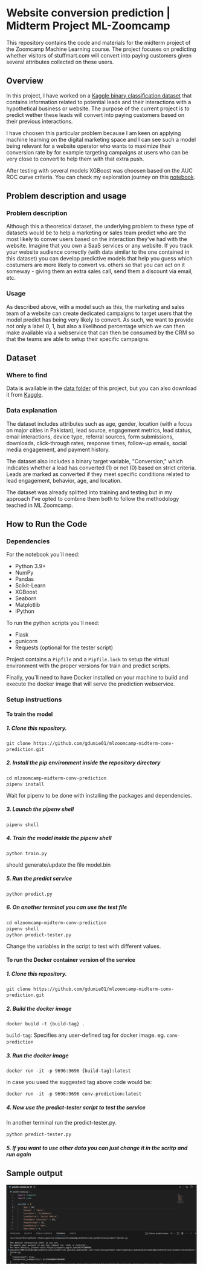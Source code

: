 # Website conversion prediction | Midterm Project ML-Zoomcamp

This repository contains the code and materials for the midterm project of the Zoomcamp Machine Learning course. The project focuses on predicting whether visitors of stuffmart.com will convert into paying customers given several attributes collected on these users.

## Overview

In this project, I have worked on a [Kaggle binary classification dataset](https://www.kaggle.com/datasets/muhammadshahidazeem/customer-conversion-dataset-for-stuffmart-com) that contains information related to potential leads and their interactions with a hypothetical business or website. The purpose of the current project is to predict wether these leads will convert into paying customers based on their previous interactions. 

I have choosen this particular problem because I am keen on applying machine learning on the digital marketing space and I can see such a model being relevant for a website operator who wants to maximize their conversion rate by for example targeting campaigns at users who can be very close to convert to help them with that extra push.

After testing with several models XGBoost was choosen based on the AUC ROC curve criteria. You can check my exploration journey on this [notebook](https://github.com/gdumie01/mlzoomcamp-midterm-conv-prediction/blob/main/notebook.ipynb).

## Problem description and usage
### Problem description
Although this a theoretical dataset, the underlying problem to these type of datasets would be to help a marketing or sales team predict who are the most likely to conver users based on the interaction they've had with the website. Imagine that you own a SaaS services or any website. If you track your website audience correctly (with data similar to the one contained in this dataset) you can develop predictive models that help you guess which costumers are more likely to convert vs. others so that you can act on it someway - giving them an extra sales call, send them a discount via email, etc.

### Usage
As described above, with a model such as this, the marketing and sales team of a website can create dedicated campaigns to target users that the model predict has being very likely to convert. As such, we want to provide not only a label 0, 1, but also a likelihood percentage which we can then make available via a webservice that can then be consumed by the CRM so that the teams are able to setup their specific campaigns.

## Dataset

### Where to find

Data is available in the [data folder](https://github.com/gdumie01/mlzoomcamp-midterm-conv-prediction/tree/main/data) of this project, but you can also download it from [Kaggle](https://www.kaggle.com/datasets/muhammadshahidazeem/customer-conversion-dataset-for-stuffmart-com).

### Data explanation

The dataset includes attributes such as age, gender, location (with a focus on major cities in Pakistan), lead source, engagement metrics, lead status, email interactions, device type, referral sources, form submissions, downloads, click-through rates, response times, follow-up emails, social media engagement, and payment history. 

The dataset also includes a binary target variable, "Conversion," which indicates whether a lead has converted (1) or not (0) based on strict criteria. Leads are marked as converted if they meet specific conditions related to lead engagement, behavior, age, and location.

The dataset was already splitted into training and testing but in my approach I've opted to combine them both to follow the methodology teached in ML Zoomcamp.

## How to Run the Code

### Dependencies
For the notebook you´ll need:
- Python 3.9+
- NumPy
- Pandas
- Scikit-Learn
- XGBoost
- Seaborn
- Matplotlib
- IPython

To run the python scripts you´ll need:
- Flask
- gunicorn
- Requests (optional for the tester script)

Project contains a `Pipfile` and a `Pipfile.lock` to setup the virtual environment with the proper versions for train and predict scripts.

Finally, you´ll need to have Docker installed on your machine to build and execute the docker image that will serve the prediction webservice.

### Setup instructions

#### To train the model
##### 1. Clone this repository.
```
git clone https://github.com/gdumie01/mlzoomcamp-midterm-conv-prediction.git
```
##### 2. Install the pip environment inside the repository directory
```
cd mlzoomcamp-midterm-conv-prediction
pipenv install
```
Wait for pipenv to be done with installing the packages and dependencies.

##### 3. Launch the pipenv shell
```
pipenv shell
```
##### 4. Train the model inside the pipenv shell
```
python train.py
```
should generate/update the file model.bin
##### 5. Run the predict service
```
python predict.py
```
##### 6. On another terminal you can use the test file 
```
cd mlzoomcamp-midterm-conv-prediction
pipenv shell
python predict-tester.py
```
Change the variables in the script to test with different values.

#### To run the Docker container version of the service
##### 1. Clone this repository.
```
git clone https://github.com/gdumie01/mlzoomcamp-midterm-conv-prediction.git
```
##### 2. Build the docker image
```
docker build -t {build-tag} .
```
`build-tag`: Specifies any user-defined tag for docker image. eg. `conv-prediction`

##### 3. Run the docker image

```
docker run -it -p 9696:9696 {build-tag}:latest
```
in case you used the suggested tag above code would be:
```
docker run -it -p 9696:9696 conv-prediction:latest
```

##### 4. Now use the predict-tester script to test the service
In another terminal run the predict-tester.py.
```
python predict-tester.py
```
##### 5. If you want to use other data you can just change it in the scritp and run again
## Sample output
![Sample output](https://github.com/gdumie01/mlzoomcamp-midterm-conv-prediction/blob/main/data/sample_output.png)
